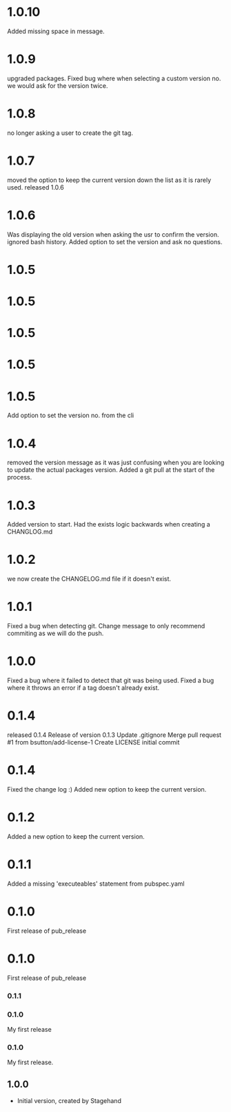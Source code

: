 # 1.0.10
Added missing space in message.


# 1.0.9
upgraded packages.
Fixed bug where when selecting a custom version no. we would ask for the version twice.

# 1.0.8
no longer asking a user to create the git tag.

# 1.0.7
moved the option to keep the current version down the list as it is rarely used.
released 1.0.6

# 1.0.6
Was displaying the old version when asking the usr to confirm the version.
ignored bash history.
Added option to set the version and ask no questions.

# 1.0.5

# 1.0.5

# 1.0.5

# 1.0.5

# 1.0.5
Add option to set the version no. from the cli

# 1.0.4
removed the version message as it was just confusing when you are looking to update the actual packages version.
Added a git pull at the start of the process.

# 1.0.3
Added version to start. Had the exists logic backwards when creating a CHANGLOG.md

# 1.0.2
we now create the CHANGELOG.md file if it doesn't exist.

# 1.0.1
Fixed a bug when detecting git. Change message to only recommend commiting as we will do the push.

# 1.0.0
Fixed a bug where it failed to detect that git was being used.
Fixed a bug where it throws an error if a tag doesn't already exist.

# 0.1.4
released 0.1.4
Release of version 0.1.3
Update .gitignore
Merge pull request #1 from bsutton/add-license-1
Create LICENSE
initial commit

# 0.1.4
Fixed the change log :)
Added new option to keep the current version.
# 0.1.2

Added a new option to keep the current version.
# 0.1.1
Added a missing 'executeables' statement from pubspec.yaml
# 0.1.0

First release of pub_release

# 0.1.0

First release of pub_release
### 0.1.1
### 0.1.0
My first release
### 0.1.0
My first release.
## 1.0.0

- Initial version, created by Stagehand
